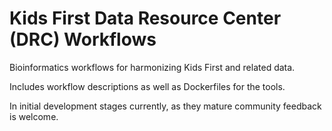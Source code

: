 # Kids First Data Resource Center (DRC) Workflows

Bioinformatics workflows for harmonizing Kids First and related data.

Includes workflow descriptions as well as Dockerfiles for the tools.

In initial development stages currently, as they mature community feedback is welcome.
